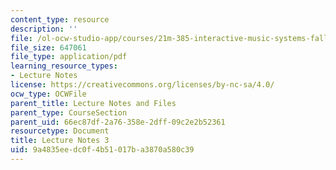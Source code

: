 ```yaml
---
content_type: resource
description: ''
file: /ol-ocw-studio-app/courses/21m-385-interactive-music-systems-fall-2016/9a4835eedc0f4b51017ba3870a580c39_MIT21M_385F16_L3.pdf
file_size: 647061
file_type: application/pdf
learning_resource_types:
- Lecture Notes
license: https://creativecommons.org/licenses/by-nc-sa/4.0/
ocw_type: OCWFile
parent_title: Lecture Notes and Files
parent_type: CourseSection
parent_uid: 66ec87df-2a76-358e-2dff-09c2e2b52361
resourcetype: Document
title: Lecture Notes 3
uid: 9a4835ee-dc0f-4b51-017b-a3870a580c39
---
```

